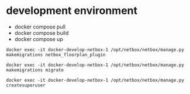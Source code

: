 
# development environment

* docker compose pull
* docker compose build
* docker compose up

```
docker exec -it docker-develop-netbox-1 /opt/netbox/netbox/manage.py makemigrations netbox_floorplan_plugin

docker exec -it docker-develop-netbox-1 /opt/netbox/netbox/manage.py makemigrations migrate

docker exec -it docker-develop-netbox-1 /opt/netbox/netbox/manage.py createsuperuser
```
